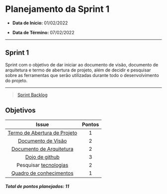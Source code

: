 # Planejamento da Sprint 1

- **Data de Início:** 01/02/2022

- **Data de Término:** 07/02/2022

---

## Sprint 1

Sprint com o objetivo de dar iniciar ao documento de visão, documento de arquitetura e termo de abertura de projeto, além de decidir e pesquisar sobre as ferramentas que serão utilizadas durante todo o desenvolvimento do projeto.

---

> [Sprint Backlog](https://github.com/fga-eps-mds/Tema-02/milestone/2)

## Objetivos

|                                      Issue                                       | Pontos |
| :------------------------------------------------------------------------------: | :----: |
| [Termo de Abertura de Projeto](https://github.com/fga-eps-mds/Tema-02/issues/10) |   1    |
|      [Documento de Visão](https://github.com/fga-eps-mds/Tema-02/issues/11)      |   2    |
|   [Documento de Arquitetura](https://github.com/fga-eps-mds/Tema-02/issues/12)   |   2    |
|        [Dojo de github](https://github.com/fga-eps-mds/Tema-02/issues/13)        |   3    |
|    Pesquisar [tecnologias](https://github.com/fga-eps-mds/Tema-02/issues/15)     |   2    |
|   [Quadro de conhecimentos](https://github.com/fga-eps-mds/Tema-02/issues/16)    |   1    |

<h4><i>Total de pontos planejados: 11</i></h4>

